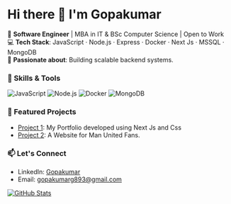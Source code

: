 # Hi there 👋 I'm Gopakumar

🚀 **Software Engineer** | MBA in IT & BSc Computer Science | Open to Work  
💻 **Tech Stack**: JavaScript · Node.js · Express · Docker · Next Js · MSSQL · MongoDB  
🎯 **Passionate about**: Building scalable backend systems.

### 🔧 Skills & Tools
![JavaScript](https://img.shields.io/badge/JavaScript-F7DF1E?logo=javascript&logoColor=black)
![Node.js](https://img.shields.io/badge/Node.js-339933?logo=node.js&logoColor=white)
![Docker](https://img.shields.io/badge/Docker-2496ED?logo=docker&logoColor=white)
![MongoDB](https://img.shields.io/badge/MongoDB-47A248?logo=mongodb&logoColor=white)

### 🚀 Featured Projects
- [Project 1](https://tinyurl.com/yc5dj7db): My Portfolio developed using Next Js and Css
- [Project 2](https://tinyurl.com/mtadr8c8): A Website for Man United Fans.

### 📫 Let's Connect
- LinkedIn: [Gopakumar](linkedin.com/in/gopakumar-g-838b1b216)
- Email: gopakumarg893@gmail.com

[![GitHub Stats](https://github-readme-stats.vercel.app/api?username=Gopakuma&show_icons=true&theme=radical)](https://github.com/Gopakuma)

